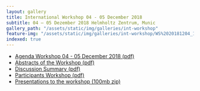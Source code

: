 ```yaml
---
layout: gallery
title: International Workshop 04 - 05 December 2018
subtitle: 04 – 05 Dezember 2018 Helmholtz Zentrum, Munic
gallery_path: "/assets/static/img/galleries/int-workshop"
feature-img: "/assets/static/img/galleries/int-workshop/WS%2020181204_153211.jpg"
indexed: true
---
```

<div class="card" style="margin-bottom: 20px">
    <div class="card-body">
        <ul style="margin-bottom: 0;">
            <li><a href="/assets/static/downloads/int-workshop-2018/1112Agenda Workshop SmartAQnet.pdf">Agenda Workshop 04 - 05 December 2018 (pdf)</a></li>
            <li><a href="/assets/static/downloads/int-workshop-2018/1712Abstracts International workshop of the project Smart Air Quality Network extern.pdf">Abstracts of the Workshop (pdf)</a></li>
            <li><a href="/assets/static/downloads/int-workshop-2018/1312Discussion summary of Workshop 04 - 05 12 2018.pdf">Discussion Summary (pdf)</a></li>
            <li><a href="/assets/static/downloads/int-workshop-2018/1012Participants external workshop 10 12 2018.xlsx">Participants Workshop (pdf)</a></li>
            <li><a href="http://smartaq.net/.cm4all/uproc.php/0/Presentations.zip?_=16905bfb4b3&cdp=a">Presentations to the workshop (100mb zip)</a></li>
        </ul>
    </div>
</div>
